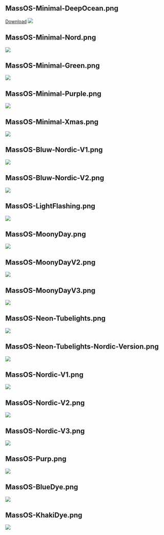 ## MassOS-Minimal-DeepOcean.png 
[Download](https://raw.githubusercontent.com/IKGissmart/MassOS-Additional-Wallpapers/main/MassOS-Minimal-DeepOcean.png)
![](MassOS-Minimal-DeepOcean.png)
## MassOS-Minimal-Nord.png
![](MassOS-Minimal-Nord.png)
## MassOS-Minimal-Green.png
![](MassOS-Minimal-Green.png)
## MassOS-Minimal-Purple.png
![](MassOS-Minimal-Purple.png)
## MassOS-Minimal-Xmas.png
![](MassOS-Minimal-Xmas.png)
## MassOS-Bluw-Nordic-V1.png
![](MassOS-Bluw-Nordic-V1.png)
## MassOS-Bluw-Nordic-V2.png
![](MassOS-Bluw-Nordic-V2.png)
## MassOS-LightFlashing.png
![](MassOS-LightFlashing.png)
## MassOS-MoonyDay.png
![](MassOS-MoonyDay.png)
## MassOS-MoonyDayV2.png
![](MassOS-MoonyDayV2.png)
## MassOS-MoonyDayV3.png
![](MassOS-MoonyDayV3.png)
## MassOS-Neon-Tubelights.png
![](MassOS-Neon-Tubelights.png)
## MassOS-Neon-Tubelights-Nordic-Version.png
![](MassOS-Neon-Tubelights-Nordic-Version.png)
## MassOS-Nordic-V1.png
![](MassOS-Nordic-V1.png)
## MassOS-Nordic-V2.png
![](MassOS-Nordic-V2.png)
## MassOS-Nordic-V3.png
![](MassOS-Nordic-V3.png)
## MassOS-Purp.png
![](MassOS-Purp.png)
## MassOS-BlueDye.png
![](MassOS-BlueDye.png)
## MassOS-KhakiDye.png
![](MassOS-KhakiDye.png)



